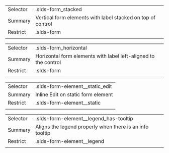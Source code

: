 
|  |  |
|-------|-------|
| Selector | .slds-form_stacked |
| Summary | Vertical form elements with label stacked on top of control |
| Restrict | .slds-form |
|  |  |


|  |  |
|-------|-------|
| Selector | .slds-form_horizontal |
| Summary | Horizontal form elements with label left-aligned to the control |
| Restrict | .slds-form |
|  |  |


|  |  |
|-------|-------|
| Selector | .slds-form-element__static_edit |
| Summary | Inline Edit on static form element |
| Restrict | .slds-form-element__static |
|  |  |


|  |  |
|-------|-------|
| Selector | .slds-form-element__legend_has-tooltip |
| Summary | Aligns the legend properly when there is an info tooltip |
| Restrict | .slds-form-element__legend |
|  |  |

